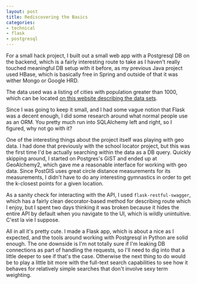 ```yaml
---
layout: post
title: Rediscovering the Basics
categories:
- technical
- flask
- postgresql
---
```


For a small hack project, I built out a small web app with a Postgresql DB on the
backend, which is a fairly interesting route to take as I haven't really touched meaningful DB
setup with it before, as my previous Java project used HBase, which is basically free in Spring and
outside of that it was wither Mongo or Google HRD.

The data used was a listing of cities with population greater than 1000, which can be located
[on this website describing the data sets](http://download.geonames.org/export/dump/).

Since I was going to keep it small, and I had some vague notion that Flask was a decent enough, I
did some research around what normal people use as an ORM.  You pretty much run into SQLAlchemy left
and right, so I figured, why not go with it?

One of the interesting things about the project itself was playing with geo data.  I had done that
previously with the school locator project, but this was the first time I'd be actually searching
within the data as a DB query.  Quickly skipping around, I started on Postgres's GiST and ended up
at GeoAlchemy2, which gave me a reasonable interface for working with geo data.  Since PostGIS uses
great circle distance measurements for its measurements, I didn't have to do any interesting
gymnastics in order to get the k-closest points for a given location.

As a sanity check for interacting with the API, I used `flask-restful-swagger`, which has a fairly
clean decorator-based method for describing route which I enjoy, but I spent two days thinking it
was broken because it hides the entire API by default when you navigate to the UI, which is wildly
unintuitive.  C'est la vie I suppose.

All in all it's pretty cute.  I made a Flask app, which is about a nice as I expected, and the tools
around working with Postgresql in Python are solid enough.  The one downside is I'm not totally sure
if I'm leaking DB connections as part of handling the requests, so I'll need to dig into that a
little deeper to see if that's the case.  Otherwise the next thing to do would be to play a little
bit more with the full-text search capabilities to see how it behaves for relatively simple
searches that don't involve sexy term weighting.
